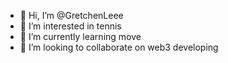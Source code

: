 - 👋 Hi, I’m @GretchenLeee
- 👀 I’m interested in tennis
- 🌱 I’m currently learning move
- 💞️ I’m looking to collaborate on web3 developing
